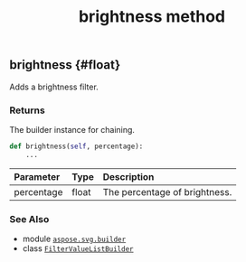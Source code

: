 ﻿---
title: brightness method
second_title: Aspose.SVG for Python via .NET API References
description: 
type: docs
weight: 30
url: /python-net/aspose.svg.builder/filtervaluelistbuilder/brightness/
is_root: false
---

## brightness {#float}

Adds a brightness filter.


### Returns 


The builder instance for chaining.


```python
def brightness(self, percentage):
    ...
```


| Parameter | Type | Description |
| :- | :- | :- |
| percentage | float | The percentage of brightness. |



### See Also
* module [`aspose.svg.builder`](../../)
* class [`FilterValueListBuilder`](/svg/python-net/aspose.svg.builder/filtervaluelistbuilder)
